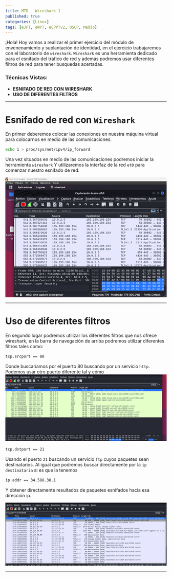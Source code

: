 ```yaml
---
title: MTD - Wireshark 1 
published: true
categories: [Linux]
tags: [eJPT, eWPT, eCPPTv2, OSCP, Medio]
---
```


¡Hola! Hoy vamos a realizar el primer ejercicio del módulo de envenenamiento y suplantación de identidad, en el ejercicio trabajaremos con el laboratorio de `wireshark`.
`Wireshark` es una herramienta dedicado para el esnifado del tráfico de red y además podremos usar diferentes filtros de red para tener busquedas acertadas.


### Técnicas Vistas: 
- **ESNIFADO DE RED CON WIRESHARK**
- **USO DE DIFERENTES FILTROS**


* * *

# Esnifado de red con `Wireshark`
En primer deberemos colocar las conexiones en nuestra máquina virtual para colocarnos en medio de las comunicaciones.

```bash
echo 1 > proc/sys/net/ipv4/ip_forward 
```
Una vez situados en medio de las comunicaciones podremos iniciar la herramienta `wireshark`
Y utilizaremos la interfaz de la red `et0` para comenzar nuestro esnifado de red.

<img src="/assets/HTB/Wireshark/wireshark.png">

* * * 

# Uso de diferentes filtros

En segundo lugar podremos utilizar los diferentes filtros que nos ofrece wireshark, en la barra de navegación de arriba podremos utilizar diferentes filtros tales como: 

```bash
tcp.srcport == 80
```
Donde buscariamos por el puerto 80 buscando por un servicio `http`.
Podemos usar otro puerto diferente tal y cómo 
<img src="/assets/HTB/Wireshark/srcport80.png">

```bash
tcp.dstport == 21
```
Usando el puerto `21` buscando un servicio `ftp` cuyos paquetes sean destinatarios.
Al igual que podremos buscar directamente por la `ip destinataria` si es que la tenemos 

```bash
ip.addr == 34.588.38.1
```
Y obtener directamente resultados de paquetes esnifados hacia esa dirección ip.

<img src="/assets/HTB/Wireshark/IPADDR.png">

* * *



